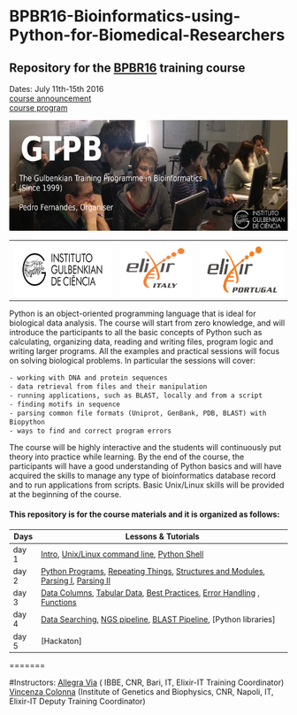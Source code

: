 # BPBR16-Bioinformatics-using-Python-for-Biomedical-Researchers

## Repository for the [BPBR16](http://gtpb.igc.gulbenkian.pt/bicourses/BPBR16/) training course

Dates: July 11th-15th 2016<br/>
<a href="http://gtpb.igc.gulbenkian.pt/bicourses/BPBR16/" >course announcement</a><br/>
<a href="http://gtpb.igc.gulbenkian.pt/bicourses/BPBR16/timetable.html" >course program</a><br/>

 <table style="width:100%">
  <tr>
    <td> <img src="./img/igclogo.png" alt="yay" height="100" width="200"></td>
    <td><img src="./img/elixir_ita_logo.png" alt="yay" height="100" width="150"></td>
    <td><img src="./img/elixir_ptg_logo.png" alt="yay" height="100" width="170"></td>
  <tr/>
  <tr>
  <img src="./img/GTPB2015logo.png" alt="yay" height="200" width="600">
  <tr/>
</table>




Python is an object-oriented programming language that is ideal for biological data analysis. The course will start from zero knowledge, and will introduce the participants to all the basic concepts of Python such as calculating, organizing data, reading and writing files, program logic and writing larger programs. All the examples and practical sessions will focus on solving biological problems. In particular the sessions will cover:

    - working with DNA and protein sequences
    - data retrieval from files and their manipulation
    - running applications, such as BLAST, locally and from a script
    - finding motifs in sequence
    - parsing common file formats (Uniprot, GenBank, PDB, BLAST) with Biopython
    - ways to find and correct program errors

The course will be highly interactive and the students will continuously put theory into practice while learning. By the end of the course, the participants will have a good understanding of Python basics and will have acquired the skills to manage any type of bioinformatics database record and to run applications from scripts. Basic Unix/Linux skills will be provided at the beginning of the course.



#### This repository is for the course materials and it is organized as follows:

Days |Lessons \& Tutorials |
------------ | -------------|
day 1 | [Intro](day1/intro.md), [Unix/Linux command line](day1/Unix/Unix-Theory-BPBR16.md), [Python Shell](day1/Pythonshell/pythonshell.md) |
day 2 |[Python Programs](day2/1-PythonPrograms/PythonPrograms.md), [Repeating Things](day2/2-RepeatingThings.md), [Structures and Modules](day2/PythonPrograms/PythonStructureModulesImport.md), [Parsing I](day2/Parsing/Parsing-Theory-I.md), [Parsing II](day2/Parsing/Parsing-Theory-II.md)|
day 3 |[Data Columns](day3/DataColumns/DataColumns.md),  [Tabular Data](day3/TabularData/TabularData.md), [Best Practices](day3/Debugging/BestPracticesInProgramming.md), [Error Handling](day3/Debugging/ErrorHandling.md) , [Functions](day3/Functions/functions.md)|
day 4 |[Data Searching](day4/DataSearching/DataSearching.md), [NGS pipeline](day4/Pipelines/NGS_pipeline.md), [BLAST Pipeline](day4/Pipelines/Running-BLAST_sys.argv.md), [Python libraries]|
day 5 |[Hackaton] |
=======



#Instructors:
[Allegra Via](http://bioinformaticstraining.pythonanywhere.com/) ( IBBE, CNR, Bari, IT, Elixir-IT Training Coordinator)<br/>
[Vincenza Colonna](http://www.igb.cnr.it/popgenlab) (Institute of Genetics and Biophysics, CNR, Napoli, IT, Elixir-IT Deputy Training Coordinator)
